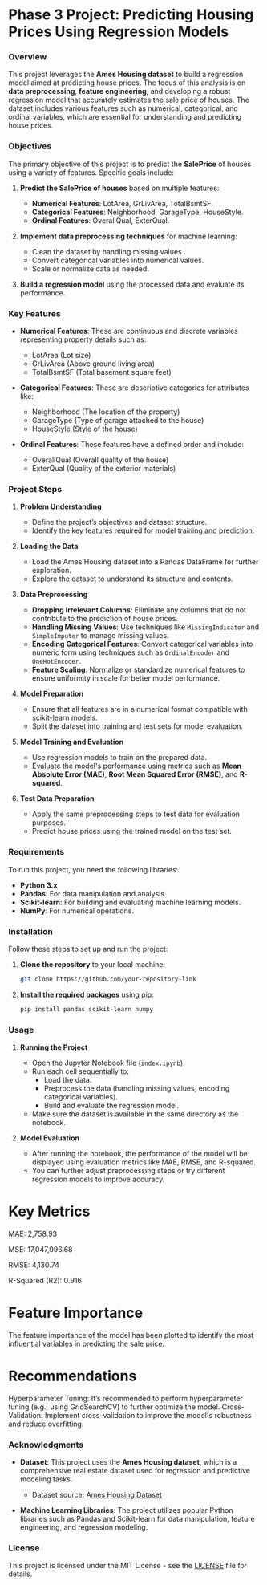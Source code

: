 # Phase 3 Project: Predicting Housing Prices Using Regression Models

### Overview

This project leverages the **Ames Housing dataset** to build a regression model aimed at predicting house prices. The focus of this analysis is on **data preprocessing**, **feature engineering**, and developing a robust regression model that accurately estimates the sale price of houses. The dataset includes various features such as numerical, categorical, and ordinal variables, which are essential for understanding and predicting house prices.

### Objectives

The primary objective of this project is to predict the **SalePrice** of houses using a variety of features. Specific goals include:

1. **Predict the SalePrice of houses** based on multiple features:
   - **Numerical Features**: LotArea, GrLivArea, TotalBsmtSF.
   - **Categorical Features**: Neighborhood, GarageType, HouseStyle.
   - **Ordinal Features**: OverallQual, ExterQual.
   
2. **Implement data preprocessing techniques** for machine learning:
   - Clean the dataset by handling missing values.
   - Convert categorical variables into numerical values.
   - Scale or normalize data as needed.
   
3. **Build a regression model** using the processed data and evaluate its performance.

### Key Features

- **Numerical Features**: These are continuous and discrete variables representing property details such as:
  - LotArea (Lot size)
  - GrLivArea (Above ground living area)
  - TotalBsmtSF (Total basement square feet)

- **Categorical Features**: These are descriptive categories for attributes like:
  - Neighborhood (The location of the property)
  - GarageType (Type of garage attached to the house)
  - HouseStyle (Style of the house)

- **Ordinal Features**: These features have a defined order and include:
  - OverallQual (Overall quality of the house)
  - ExterQual (Quality of the exterior materials)

### Project Steps

1. **Problem Understanding**
   - Define the project’s objectives and dataset structure.
   - Identify the key features required for model training and prediction.

2. **Loading the Data**
   - Load the Ames Housing dataset into a Pandas DataFrame for further exploration.
   - Explore the dataset to understand its structure and contents.

3. **Data Preprocessing**
   - **Dropping Irrelevant Columns**: Eliminate any columns that do not contribute to the prediction of house prices.
   - **Handling Missing Values**: Use techniques like `MissingIndicator` and `SimpleImputer` to manage missing values.
   - **Encoding Categorical Features**: Convert categorical variables into numeric form using techniques such as `OrdinalEncoder` and `OneHotEncoder`.
   - **Feature Scaling**: Normalize or standardize numerical features to ensure uniformity in scale for better model performance.

4. **Model Preparation**
   - Ensure that all features are in a numerical format compatible with scikit-learn models.
   - Split the dataset into training and test sets for model evaluation.

5. **Model Training and Evaluation**
   - Use regression models to train on the prepared data.
   - Evaluate the model's performance using metrics such as **Mean Absolute Error (MAE)**, **Root Mean Squared Error (RMSE)**, and **R-squared**.

6. **Test Data Preparation**
   - Apply the same preprocessing steps to test data for evaluation purposes.
   - Predict house prices using the trained model on the test set.

### Requirements

To run this project, you need the following libraries:

- **Python 3.x**
- **Pandas**: For data manipulation and analysis.
- **Scikit-learn**: For building and evaluating machine learning models.
- **NumPy**: For numerical operations.

### Installation

Follow these steps to set up and run the project:

1. **Clone the repository** to your local machine:
    ```bash
    git clone https://github.com/your-repository-link
    ```

2. **Install the required packages** using pip:
    ```bash
    pip install pandas scikit-learn numpy
    ```

### Usage

1. **Running the Project**
   - Open the Jupyter Notebook file (`index.ipynb`).
   - Run each cell sequentially to:
     - Load the data.
     - Preprocess the data (handling missing values, encoding categorical variables).
     - Build and evaluate the regression model.
   - Make sure the dataset is available in the same directory as the notebook.

2. **Model Evaluation**
   - After running the notebook, the performance of the model will be displayed using evaluation metrics like MAE, RMSE, and R-squared.
   - You can further adjust preprocessing steps or try different regression models to improve accuracy.
  
# Key Metrics

MAE: 2,758.93

MSE: 17,047,096.68

RMSE: 4,130.74

R-Squared (R2): 0.916

# Feature Importance
The feature importance of the model has been plotted to identify the most influential variables in predicting the sale price.

# Recommendations
Hyperparameter Tuning: It’s recommended to perform hyperparameter tuning (e.g., using GridSearchCV) to further optimize the model.
Cross-Validation: Implement cross-validation to improve the model's robustness and reduce overfitting.

### Acknowledgments

- **Dataset**: This project uses the **Ames Housing dataset**, which is a comprehensive real estate dataset used for regression and predictive modeling tasks.
  - Dataset source: [Ames Housing Dataset](https://www.kaggle.com/c/house-prices-advanced-regression-techniques/data)

- **Machine Learning Libraries**: The project utilizes popular Python libraries such as Pandas and Scikit-learn for data manipulation, feature engineering, and regression modeling.

### License

This project is licensed under the MIT License - see the [LICENSE](LICENSE) file for details.

